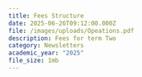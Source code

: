 ```yaml
---
title: Fees Structure
date: 2025-06-26T09:12:00.000Z
file: /images/uploads/Opeations.pdf
description: Fees for term Two
category: Newsletters
academic_year: "2025"
file_size: 1mb
---
```

